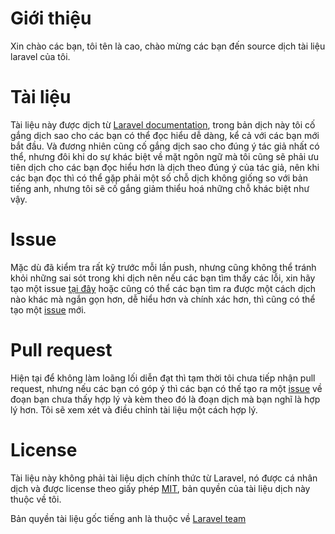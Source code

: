 # Giới thiệu
Xin chào các bạn, tôi tên là cao, chào mừng các bạn đến source dịch tài liệu laravel của tôi.
# Tài liệu
Tài liệu này được dịch từ [Laravel documentation](https://laravel.com/docs), trong bản dịch này tôi cố gắng dịch sao cho các bạn có thể đọc hiểu dễ dàng, kể cả với các bạn mới bắt đầu. Và đương nhiên cũng cố gắng dịch sao cho đúng ý tác giả nhất có thể, nhưng đôi khi do sự khác biệt về mặt ngôn ngữ mà tôi cũng sẽ phải ưu tiên dịch cho các bạn đọc hiểu hơn là dịch theo đúng ý của tác giả, nên khi các bạn đọc thì có thể gặp phải một số chỗ dịch không giống so với bản tiếng anh, nhưng tôi sẽ cố gắng giảm thiểu hoá những chỗ khác biệt như vậy.

# Issue
Mặc dù đã kiểm tra rất kỹ trước mỗi lần push, nhưng cũng không thể tránh khỏi những sai sót trong khi dịch nên nếu các bạn tìm thấy các lỗi, xin hãy tạo một issue [tại đây](https://github.com/doc-vn/laravel/issues) hoặc cũng có thể các bạn tìm ra được một cách dịch nào khác mà ngắn gọn hơn, dễ hiểu hơn và chính xác hơn, thì cũng có thể tạo một [issue](https://github.com/doc-vn/laravel/issues) mới.
# Pull request
Hiện tại để không làm loãng lối diễn đạt thì tạm thời tôi chưa tiếp nhận pull request, nhưng nếu các bạn có góp ý thì các bạn có thế tạo ra một [issue](https://github.com/doc-vn/laravel/issues) về đoạn bạn chưa thấy hợp lý và kèm theo đó là đoạn dịch mà bạn nghĩ là hợp lý hơn. Tôi sẽ xem xét và điều chỉnh tài liệu một cách hợp lý.
# License
Tài liệu này không phải tài liệu dịch chính thức từ Laravel, nó được cá nhân dịch và được license theo giấy phép [MIT](https://github.com/doc-vn/laravel/blob/master/LICENSE), bản quyền của tài liệu dịch này thuộc về tôi.

Bản quyền tài liệu gốc tiếng anh là thuộc về [Laravel team](https://github.com/laravel)

